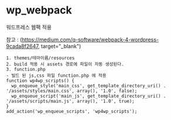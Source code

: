 # wp_webpack

워드프레스 웹팩 적용

참고 : (https://medium.com/q-software/webpack-4-wordpress-9cada8f2647, target="_blank")

```
1. themes/테마이름/resources
2. build 적용 시 assets 경로에 파일이 자동 생성된다.
3. function.php
- 빌드 된 js,css 파일 function.php 에 적용
function wp4wp_scripts() {
  wp_enqueue_style('main_css', get_template_directory_uri() . '/assets/styles/main.css', array(), '1.0', false);
  wp_enqueue_script('main_js', get_template_directory_uri() . '/assets/scripts/main.js', array(), '1.0', true);
}
add_action('wp_enqueue_scripts', 'wp4wp_scripts');

```
